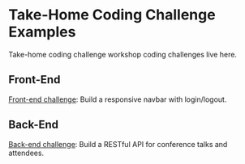 # Take-Home Coding Challenge Examples

Take-home coding challenge workshop coding challenges live here.

## Front-End 

[Front-end challenge](front-end/front-end.md): Build a responsive navbar with login/logout.

## Back-End

[Back-end challenge](back-end/back-end.md): Build a RESTful API for conference talks and attendees.